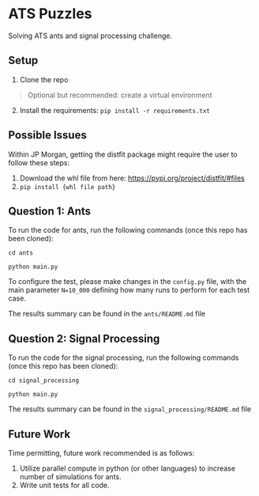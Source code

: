 # ATS Puzzles

Solving ATS ants and signal processing challenge.

## Setup
1) Clone the repo
> Optional but recommended: create a virtual environment
2) Install the requirements: `pip install -r requirements.txt`


## Possible Issues
Within JP Morgan, getting the distfit package might require the user to follow these steps:
1) Download the whl file from here: https://pypi.org/project/distfit/#files
2) `pip install {whl file path}`

## Question 1: Ants
To run the code for ants, run the following commands (once this repo has been cloned):

`cd ants`

`python main.py`

To configure the test, please make changes in the `config.py` file, with the main parameter `N=10_000` defining how many runs to perform for each test case.

The results summary can be found in the `ants/README.md` file

## Question 2: Signal Processing
To run the code for the signal processing, run the following commands (once this repo has been cloned):

`cd signal_processing`

`python main.py`

The results summary can be found in the `signal_processing/README.md` file


## Future Work

Time permitting, future work recommended is as follows:
1) Utilize parallel compute in python (or other languages) to increase number of simulations for ants.
2) Write unit tests for all code.
